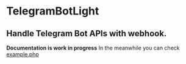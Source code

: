 # TelegramBotLight
Handle Telegram Bot APIs with webhook.
---

**Documentation is work in progress**
In the meanwhile you can check [example.php](https://github.com/verizxn/TelegramBotLight/blob/main/example.php)